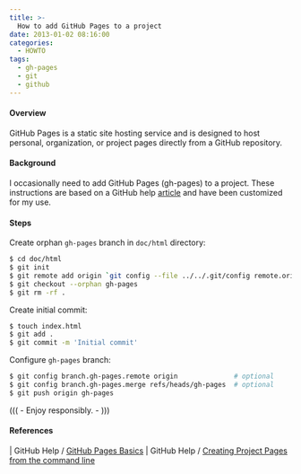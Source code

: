 ```yaml
---
title: >-
  How to add GitHub Pages to a project
date: 2013-01-02 08:16:00
categories:
  - HOWTO
tags:
  - gh-pages
  - git
  - github
---
```


#### Overview

GitHub Pages is a static site hosting service and is designed to host personal, organization, or project pages directly from a GitHub repository.

#### Background

I occasionally need to add GitHub Pages (gh-pages) to a project. These instructions are based on a GitHub help [article](https://help.github.com/articles/creating-project-pages-from-the-command-line/) and have been customized for my use.

<!-- more -->

#### Steps

Create orphan `gh-pages` branch in `doc/html` directory:

```` bash
$ cd doc/html
$ git init
$ git remote add origin `git config --file ../../.git/config remote.origin.url`
$ git checkout --orphan gh-pages
$ git rm -rf .
````

Create initial commit:

```` bash
$ touch index.html
$ git add .
$ git commit -m 'Initial commit'
````

Configure `gh-pages` branch:

```` bash
$ git config branch.gh-pages.remote origin              # optional
$ git config branch.gh-pages.merge refs/heads/gh-pages  # optional
$ git push origin gh-pages
````

((( <nop class="fa fa-glass"> - Enjoy responsibly. - <nop class="fa fa-music"> )))

#### References

<nop class="fa fa-github"> | GitHub Help / [GitHub Pages Basics](https://help.github.com/categories/github-pages-basics/)
<nop class="fa fa-github"> | GitHub Help / [Creating Project Pages from the command line](https://help.github.com/articles/creating-project-pages-from-the-command-line/)
